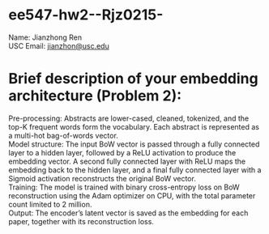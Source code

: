 # ee547-hw2--Rjz0215-  
Name: Jianzhong Ren  
USC Email: jianzhon@usc.edu  
# Brief description of your embedding architecture (Problem 2):  
Pre-processing: Abstracts are lower-cased, cleaned, tokenized, and the top-K frequent words form the vocabulary. Each abstract is represented as a multi-hot bag-of-words vector.  
Model structure: The input BoW vector is passed through a fully connected layer to a hidden layer, followed by a ReLU activation to produce the embedding vector. A second fully connected layer with ReLU maps the embedding back to the hidden layer, and a final fully connected layer with a Sigmoid activation reconstructs the original BoW vector.  
Training: The model is trained with binary cross-entropy loss on BoW reconstruction using the Adam optimizer on CPU, with the total parameter count limited to 2 million.  
Output: The encoder’s latent vector is saved as the embedding for each paper, together with its reconstruction loss.  

